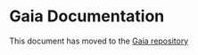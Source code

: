 # Gaia Documentation

This document has moved to the [Gaia repository](https://github.com/blockstack/gaia)
